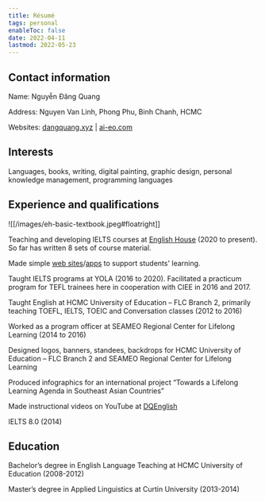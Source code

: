 ```yaml
---
title: Résumé
tags: personal
enableToc: false
date: 2022-04-11
lastmod: 2022-05-23
---
```


## Contact information

Name: Nguyễn Đăng Quang

Address: Nguyen Van Linh, Phong Phu, Binh Chanh, HCMC

Websites: [dangquang.xyz](https://dangquang.xyz) | [ai-eo.com](https://ai-eo.com)

## Interests

Languages, books, writing, digital painting, graphic design, personal knowledge management, programming languages

## Experience and qualifications

![[/images/eh-basic-textbook.jpeg#floatright]]

Teaching and developing IELTS courses at [English House](https://ehc.edu.vn/) (2020 to present). So far has written 8 sets of course material.

Made simple [web sites](https://thatieltsguide.com)/[apps](https://planner.thatieltsguide.com) to support students' learning.

Taught IELTS programs at YOLA (2016 to 2020). Facilitated a practicum program for TEFL trainees here in cooperation with CIEE in 2016 and 2017.

Taught English at HCMC University of Education – FLC Branch 2, primarily teaching TOEFL, IELTS, TOEIC and Conversation classes (2012 to 2016)

Worked as a program officer at SEAMEO Regional Center for Lifelong Learning (2014 to 2016)

Designed logos, banners, standees, backdrops for HCMC University of Education – FLC Branch 2 and SEAMEO Regional Center for Lifelong Learning

Produced infographics for an international project “Towards a Lifelong Learning Agenda in Southeast Asian Countries”

Made instructional videos on YouTube at [DQEnglish](https://www.youtube.com/user/SuperEnglishbird)

IELTS 8.0 (2014)

## Education

Bachelor’s degree in English Language Teaching at HCMC University of Education (2008-2012)

Master’s degree in Applied Linguistics at Curtin University (2013-2014)
